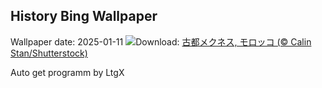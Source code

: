 ## History Bing Wallpaper
Wallpaper date: 2025-01-11
![](https://www.bing.com/th?id=OHR.MeknesMorocco_JA-JP3587132795_UHD.jpg&w=1000)Download: [古都メクネス, モロッコ (© Calin Stan/Shutterstock)](https://www.bing.com/th?id=OHR.MeknesMorocco_JA-JP3587132795_UHD.jpg)

Auto get programm by LtgX
